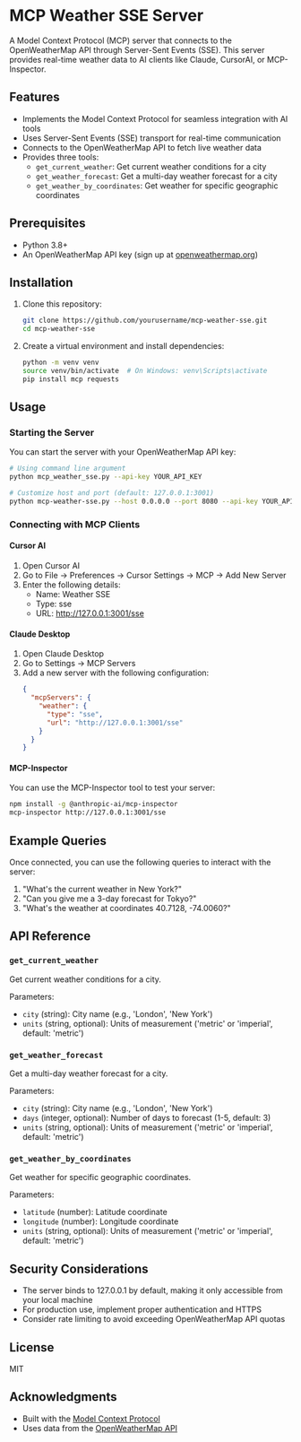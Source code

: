 # MCP Weather SSE Server

A Model Context Protocol (MCP) server that connects to the OpenWeatherMap API through Server-Sent Events (SSE). This server provides real-time weather data to AI clients like Claude, CursorAI, or MCP-Inspector.

## Features

- Implements the Model Context Protocol for seamless integration with AI tools
- Uses Server-Sent Events (SSE) transport for real-time communication
- Connects to the OpenWeatherMap API to fetch live weather data
- Provides three tools:
  - `get_current_weather`: Get current weather conditions for a city
  - `get_weather_forecast`: Get a multi-day weather forecast for a city
  - `get_weather_by_coordinates`: Get weather for specific geographic coordinates

## Prerequisites

- Python 3.8+
- An OpenWeatherMap API key (sign up at [openweathermap.org](https://openweathermap.org/))

## Installation

1. Clone this repository:
   ```bash
   git clone https://github.com/yourusername/mcp-weather-sse.git
   cd mcp-weather-sse
   ```

2. Create a virtual environment and install dependencies:
   ```bash
   python -m venv venv
   source venv/bin/activate  # On Windows: venv\Scripts\activate
   pip install mcp requests
   ```

## Usage

### Starting the Server

You can start the server with your OpenWeatherMap API key:

```bash
# Using command line argument
python mcp_weather_sse.py --api-key YOUR_API_KEY

# Customize host and port (default: 127.0.0.1:3001)
python mcp-weather-sse.py --host 0.0.0.0 --port 8080 --api-key YOUR_API_KEY
```

### Connecting with MCP Clients

#### Cursor AI

1. Open Cursor AI
2. Go to File → Preferences → Cursor Settings → MCP → Add New Server
3. Enter the following details:
   - Name: Weather SSE
   - Type: sse
   - URL: http://127.0.0.1:3001/sse

#### Claude Desktop

1. Open Claude Desktop
2. Go to Settings → MCP Servers
3. Add a new server with the following configuration:
   ```json
   {
     "mcpServers": {
       "weather": {
         "type": "sse",
         "url": "http://127.0.0.1:3001/sse"
       }
     }
   }
   ```

#### MCP-Inspector

You can use the MCP-Inspector tool to test your server:

```bash
npm install -g @anthropic-ai/mcp-inspector
mcp-inspector http://127.0.0.1:3001/sse
```

## Example Queries

Once connected, you can use the following queries to interact with the server:

1. "What's the current weather in New York?"
2. "Can you give me a 3-day forecast for Tokyo?"
3. "What's the weather at coordinates 40.7128, -74.0060?"

## API Reference

### `get_current_weather`

Get current weather conditions for a city.

Parameters:
- `city` (string): City name (e.g., 'London', 'New York')
- `units` (string, optional): Units of measurement ('metric' or 'imperial', default: 'metric')

### `get_weather_forecast`

Get a multi-day weather forecast for a city.

Parameters:
- `city` (string): City name (e.g., 'London', 'New York')
- `days` (integer, optional): Number of days to forecast (1-5, default: 3)
- `units` (string, optional): Units of measurement ('metric' or 'imperial', default: 'metric')

### `get_weather_by_coordinates`

Get weather for specific geographic coordinates.

Parameters:
- `latitude` (number): Latitude coordinate
- `longitude` (number): Longitude coordinate
- `units` (string, optional): Units of measurement ('metric' or 'imperial', default: 'metric')

## Security Considerations

- The server binds to 127.0.0.1 by default, making it only accessible from your local machine
- For production use, implement proper authentication and HTTPS
- Consider rate limiting to avoid exceeding OpenWeatherMap API quotas

## License

MIT

## Acknowledgments

- Built with the [Model Context Protocol](https://modelcontextprotocol.io/)
- Uses data from the [OpenWeatherMap API](https://openweathermap.org/api)
